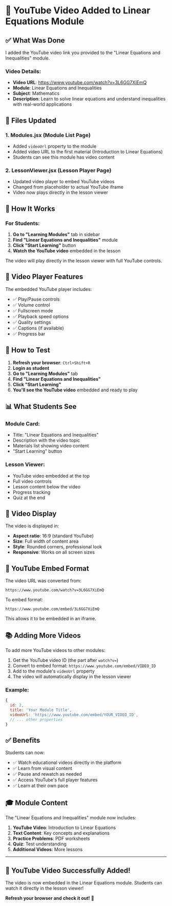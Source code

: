 # 🎥 YouTube Video Added to Linear Equations Module

## ✅ What Was Done

I added the YouTube video link you provided to the "Linear Equations and Inequalities" module.

### Video Details:
- **Video URL**: https://www.youtube.com/watch?v=3L6GG7XiEmQ
- **Module**: Linear Equations and Inequalities
- **Subject**: Mathematics
- **Description**: Learn to solve linear equations and understand inequalities with real-world applications

## 📝 Files Updated

### 1. **Modules.jsx** (Module List Page)
- Added `videoUrl` property to the module
- Added video URL to the first material (Introduction to Linear Equations)
- Students can see this module has video content

### 2. **LessonViewer.jsx** (Lesson Player Page)
- Updated video player to embed YouTube videos
- Changed from placeholder to actual YouTube iframe
- Video now plays directly in the lesson viewer

## 🎯 How It Works

### For Students:

1. **Go to "Learning Modules"** tab in sidebar
2. **Find "Linear Equations and Inequalities"** module
3. **Click "Start Learning"** button
4. **Watch the YouTube video** embedded in the lesson

The video will play directly in the lesson viewer with full YouTube controls.

## 🎥 Video Player Features

The embedded YouTube player includes:
- ✅ Play/Pause controls
- ✅ Volume control
- ✅ Fullscreen mode
- ✅ Playback speed options
- ✅ Quality settings
- ✅ Captions (if available)
- ✅ Progress bar

## 🧪 How to Test

1. **Refresh your browser**: `Ctrl+Shift+R`
2. **Login as student**
3. **Go to "Learning Modules"** tab
4. **Find "Linear Equations and Inequalities"**
5. **Click "Start Learning"**
6. **You'll see the YouTube video** embedded and ready to play

## 📊 What Students See

### Module Card:
- Title: "Linear Equations and Inequalities"
- Description with the video topic
- Materials list showing video content
- "Start Learning" button

### Lesson Viewer:
- YouTube video embedded at the top
- Full video controls
- Lesson content below the video
- Progress tracking
- Quiz at the end

## 🎨 Video Display

The video is displayed in:
- **Aspect ratio**: 16:9 (standard YouTube)
- **Size**: Full width of content area
- **Style**: Rounded corners, professional look
- **Responsive**: Works on all screen sizes

## 🔗 YouTube Embed Format

The video URL was converted from:
```
https://www.youtube.com/watch?v=3L6GG7XiEmQ
```

To embed format:
```
https://www.youtube.com/embed/3L6GG7XiEmQ
```

This allows it to be embedded in an iframe.

## 📚 Adding More Videos

To add more YouTube videos to other modules:

1. Get the YouTube video ID (the part after `watch?v=`)
2. Convert to embed format: `https://www.youtube.com/embed/VIDEO_ID`
3. Add to the module's `videoUrl` property
4. The video will automatically display in the lesson viewer

### Example:
```javascript
{
  id: 2,
  title: 'Your Module Title',
  videoUrl: 'https://www.youtube.com/embed/YOUR_VIDEO_ID',
  // ... other properties
}
```

## ✅ Benefits

Students can now:
- ✅ Watch educational videos directly in the platform
- ✅ Learn from visual content
- ✅ Pause and rewatch as needed
- ✅ Access YouTube's full player features
- ✅ Learn at their own pace

## 🎓 Module Content

The "Linear Equations and Inequalities" module now includes:
1. **YouTube Video**: Introduction to Linear Equations
2. **Text Content**: Key concepts and explanations
3. **Practice Problems**: PDF worksheets
4. **Quiz**: Test understanding
5. **Additional Videos**: More lessons

---

## 🎉 **YouTube Video Successfully Added!**

The video is now embedded in the Linear Equations module. Students can watch it directly in the lesson viewer!

**Refresh your browser and check it out!** 🚀
